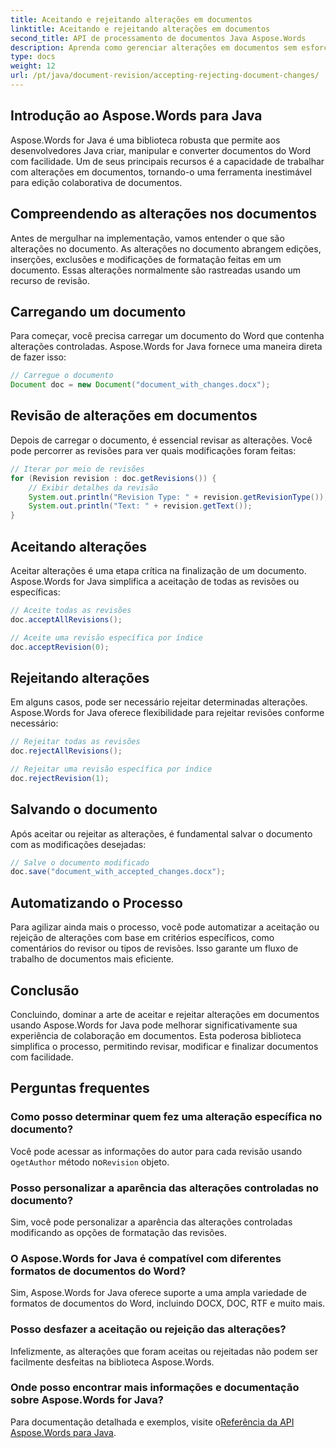 ```yaml
---
title: Aceitando e rejeitando alterações em documentos
linktitle: Aceitando e rejeitando alterações em documentos
second_title: API de processamento de documentos Java Aspose.Words
description: Aprenda como gerenciar alterações em documentos sem esforço com Aspose.Words for Java. Aceite e rejeite revisões perfeitamente.
type: docs
weight: 12
url: /pt/java/document-revision/accepting-rejecting-document-changes/
---
```


## Introdução ao Aspose.Words para Java

Aspose.Words for Java é uma biblioteca robusta que permite aos desenvolvedores Java criar, manipular e converter documentos do Word com facilidade. Um de seus principais recursos é a capacidade de trabalhar com alterações em documentos, tornando-o uma ferramenta inestimável para edição colaborativa de documentos.

## Compreendendo as alterações nos documentos

Antes de mergulhar na implementação, vamos entender o que são alterações no documento. As alterações no documento abrangem edições, inserções, exclusões e modificações de formatação feitas em um documento. Essas alterações normalmente são rastreadas usando um recurso de revisão.

## Carregando um documento

Para começar, você precisa carregar um documento do Word que contenha alterações controladas. Aspose.Words for Java fornece uma maneira direta de fazer isso:

```java
// Carregue o documento
Document doc = new Document("document_with_changes.docx");
```

## Revisão de alterações em documentos

Depois de carregar o documento, é essencial revisar as alterações. Você pode percorrer as revisões para ver quais modificações foram feitas:

```java
// Iterar por meio de revisões
for (Revision revision : doc.getRevisions()) {
    // Exibir detalhes da revisão
    System.out.println("Revision Type: " + revision.getRevisionType());
    System.out.println("Text: " + revision.getText());
}
```

## Aceitando alterações

Aceitar alterações é uma etapa crítica na finalização de um documento. Aspose.Words for Java simplifica a aceitação de todas as revisões ou específicas:

```java
// Aceite todas as revisões
doc.acceptAllRevisions();

// Aceite uma revisão específica por índice
doc.acceptRevision(0);
```

## Rejeitando alterações

Em alguns casos, pode ser necessário rejeitar determinadas alterações. Aspose.Words for Java oferece flexibilidade para rejeitar revisões conforme necessário:

```java
// Rejeitar todas as revisões
doc.rejectAllRevisions();

// Rejeitar uma revisão específica por índice
doc.rejectRevision(1);
```

## Salvando o documento

Após aceitar ou rejeitar as alterações, é fundamental salvar o documento com as modificações desejadas:

```java
// Salve o documento modificado
doc.save("document_with_accepted_changes.docx");
```

## Automatizando o Processo

Para agilizar ainda mais o processo, você pode automatizar a aceitação ou rejeição de alterações com base em critérios específicos, como comentários do revisor ou tipos de revisões. Isso garante um fluxo de trabalho de documentos mais eficiente.

## Conclusão

Concluindo, dominar a arte de aceitar e rejeitar alterações em documentos usando Aspose.Words for Java pode melhorar significativamente sua experiência de colaboração em documentos. Esta poderosa biblioteca simplifica o processo, permitindo revisar, modificar e finalizar documentos com facilidade.

## Perguntas frequentes

### Como posso determinar quem fez uma alteração específica no documento?

 Você pode acessar as informações do autor para cada revisão usando o`getAuthor` método no`Revision` objeto.

### Posso personalizar a aparência das alterações controladas no documento?

Sim, você pode personalizar a aparência das alterações controladas modificando as opções de formatação das revisões.

### O Aspose.Words for Java é compatível com diferentes formatos de documentos do Word?

Sim, Aspose.Words for Java oferece suporte a uma ampla variedade de formatos de documentos do Word, incluindo DOCX, DOC, RTF e muito mais.

### Posso desfazer a aceitação ou rejeição das alterações?

Infelizmente, as alterações que foram aceitas ou rejeitadas não podem ser facilmente desfeitas na biblioteca Aspose.Words.

### Onde posso encontrar mais informações e documentação sobre Aspose.Words for Java?

 Para documentação detalhada e exemplos, visite o[Referência da API Aspose.Words para Java](https://reference.aspose.com/words/java/).